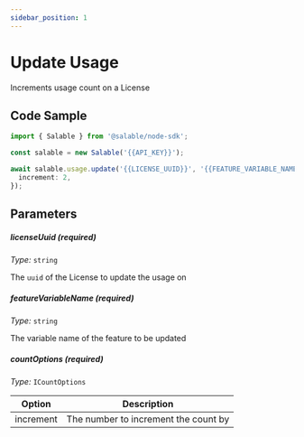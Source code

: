 ```yaml
---
sidebar_position: 1
---
```


# Update Usage

Increments usage count on a License

## Code Sample

```typescript
import { Salable } from '@salable/node-sdk';

const salable = new Salable('{{API_KEY}}');

await salable.usage.update('{{LICENSE_UUID}}', '{{FEATURE_VARIABLE_NAME}}', {
  increment: 2,
});
```

## Parameters

##### licenseUuid (_required_)

_Type:_ `string`

The `uuid` of the License to update the usage on

##### featureVariableName (_required_)

_Type:_ `string`

The variable name of the feature to be updated

##### countOptions (_required_)

_Type:_ `ICountOptions`

| Option    | Description                          |
| --------- | ------------------------------------ |
| increment | The number to increment the count by |
